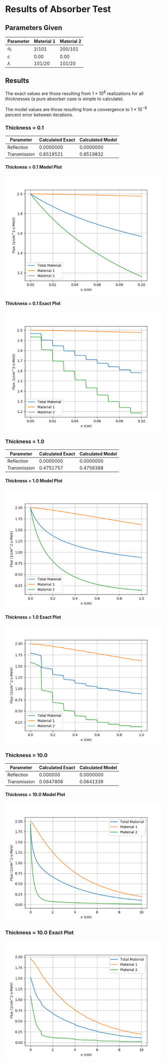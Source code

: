 # Results of Absorber Test

## Parameters Given

Parameter | Material 1 | Material 2
--- | --- | ---
$\sigma_t$ | 2/101 | 200/101
$c$ | 0.00 | 0.00
$\lambda$ | 101/20 | 101/20

## Results

The exact values are those resulting from $1 \times 10^8$ realizations for all thicknesses (a pure absorber case is simple to calculate).

The model values are those resulting from a convergence to $1 \times 10^{-9}$ percent error between iterations.

### Thickness = 0.1

Parameter | Calculated Exact | Calculated Model
--- | --- | ---
Reflection | 0.0000000 | 0.0000000
Transmission | 0.8519521 | 0.8519832

#### Thickness = 0.1 Model Plot

![0.1 Thickness Model](./absorber_0_1_model.png)

#### Thickness = 0.1 Exact Plot

![0.1 Thickness Exact](./absorber_0_1_exact.png)

### Thickness = 1.0

Parameter | Calculated Exact | Calculated Model
--- | --- | ---
Reflection | 0.0000000 | 0.0000000
Transmission | 0.4751757 | 0.4756388

#### Thickness = 1.0 Model Plot

![1.0 Thickness Model](./absorber_1_0_model.png)

#### Thickness = 1.0 Exact Plot

![1.0 Thickness Exact](./absorber_1_0_exact.png)

### Thickness = 10.0

Parameter | Calculated Exact | Calculated Model
--- | --- | ---
Reflection | 0.000000 | 0.0000000
Transmission | 0.0647808 | 0.0641339

#### Thickness = 10.0 Model Plot

![10.0 Thickness Model](./absorber_10_0_model.png)

### Thickness = 10.0 Exact Plot

![10.0 Thickness Exact](./absorber_10_0_exact.png)
